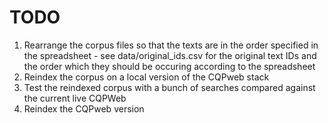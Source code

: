 # TODO

1. Rearrange the corpus files so that the texts are in the order specified in the spreadsheet - see data/original_ids.csv for the original text IDs and the order which they should be occuring according to the spreadsheet
2. Reindex the corpus on a local version of the CQPweb stack
3. Test the reindexed corpus with a bunch of searches compared against the current live CQPWeb
4. Reindex the CQPweb version